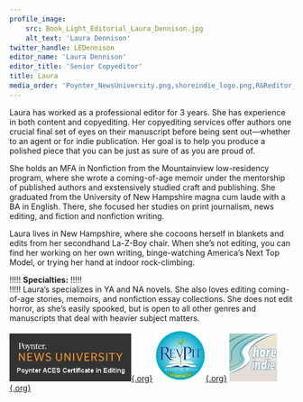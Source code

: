 ```yaml
---
profile_image:
    src: Book_Light_Editorial_Laura_Dennison.jpg
    alt_text: 'Laura Dennison'
twitter_handle: LEDennison
editor_name: 'Laura Dennison'
editor_title: 'Senior Copyeditor'
title: Laura
media_order: 'Poynter_NewsUniversity.png,shoreindie_logo.png,R&Reditor_small.png'
---
```


<span class="first-character">L</span>aura has worked as a professional editor for 3 years. She has experience in both content and copyediting. Her copyediting services offer authors one crucial final set of eyes on their manuscript before being sent out—whether to an agent or for indie publication. Her goal is to help you produce a polished piece that you can be just as sure of as you are proud of.

She holds an MFA in Nonfiction from the Mountainview low-residency program, where she wrote a coming-of-age memoir under the mentorship of published authors and exstensively studied craft and publishing. She graduated from the University of New Hampshire magna cum laude with a BA in English. There, she focused her studies on print journalism, news editing, and fiction and nonfiction writing.

Laura lives in New Hampshire, where she cocoons herself in blankets and edits from her secondhand La-Z-Boy chair. When she’s not editing, you can find her working on her own writing, binge-watching America’s Next Top Model, or trying her hand at indoor rock-climbing.

!!!!! **Specialties:**
!!!!!   
!!!!! Laura’s specializes in YA and NA novels. She also loves editing coming-of-age stories, memoirs, and nonfiction essay collections. She does not edit horror, as she’s easily spooked, but is open to all other genres and manuscripts that deal with heavier subject matters.

[![Poynter News University](Poynter_NewsUniversity.png){.org}](https://www.newsu.org/?target=_blank)
[![Rev Pit](R&Reditor_small.png){.org}](http://www.reviseresub.com/?target=_blank)
[![Shore Indie](shoreindie_logo.png){.org}](https://shoreindie.blogspot.com/?target=_blank)
